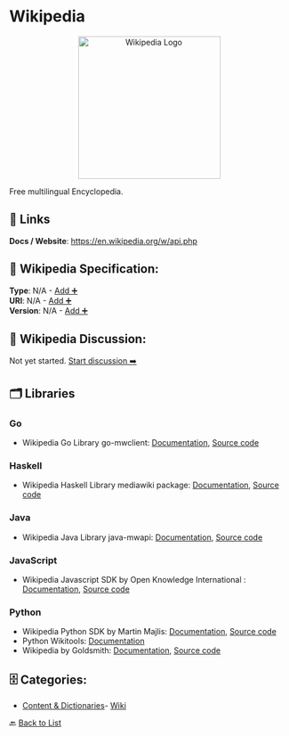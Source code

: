 # Wikipedia
<p align="center">
    <img width="256" src="https://raw.githubusercontent.com/apis-list/apis-list/main/apis/wikipedia/logo_256x256.png" alt="Wikipedia Logo"/>
</p>
Free multilingual Encyclopedia.

##  🔗 Links
**Docs / Website**: https://en.wikipedia.org/w/api.php

## 🧬 Wikipedia Specification:
**Type**: N/A - [Add ➕](https://github.com/apis-list/apis-list/edit/main/apis.yaml#L22019)  
**URI**: N/A - [Add ➕](https://github.com/apis-list/apis-list/edit/main/apis.yaml#L22019)  
**Version**: N/A - [Add ➕](https://github.com/apis-list/apis-list/edit/main/apis.yaml#L22019)

## 💬 Wikipedia Discussion:
Not yet started. [Start discussion ➡️](https://github.com/apis-list/apis-list/discussions/new)

## 🗂️ Libraries
### Go
- Wikipedia Go Library go-mwclient: [Documentation](https://github.com/cgt/go-mwclient), [Source code](https://github.com/cgt/go-mwclient)
### Haskell
- Wikipedia Haskell Library mediawiki package: [Documentation](http://hackage.haskell.org/package/mediawiki), [Source code](http://hackage.haskell.org/package/mediawiki)
### Java
- Wikipedia Java Library java-mwapi: [Documentation](https://github.com/wikimedia/java-mwapi), [Source code](https://github.com/wikimedia/java-mwapi)
### JavaScript
- Wikipedia Javascript SDK by Open Knowledge International : [Documentation](http://okfnlabs.org/wikipediajs/), [Source code](https://github.com/okfn/wikipediajs)
### Python
- Wikipedia Python SDK by Martin Majlis: [Documentation](https://pypi.python.org/pypi/Wikipedia-API/0.3.5), [Source code](https://github.com/martin-majlis/Wikipedia-API/)
- Python Wikitools: [Documentation](https://github.com/alexz-enwp/wikitools)
- Wikipedia by Goldsmith: [Documentation](https://pypi.python.org/pypi/wikipedia), [Source code](https://github.com/goldsmith/Wikipedia)


## 🗄️ Categories:
- [Content & Dictionaries](https://github.com/apis-list/apis-list#content--dictionaries-)- [Wiki](https://github.com/apis-list/apis-list#wiki-)

🔙  [Back to List](https://github.com/apis-list/apis-list)
